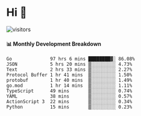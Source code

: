 # Hi 👋
 
![visitors](https://visitor-badge.glitch.me/badge?page_id=sorcererxw.sorcererx)

#### 📊 Monthly Development Breakdown

<!--START_SECTION:waka-->
```text
Go              97 hrs 6 mins ████████▓░ 86.08%
JSON            5 hrs 20 mins ▒░░░░░░░░░ 4.73%
Text            2 hrs 33 mins ▒░░░░░░░░░ 2.27%
Protocol Buffer 1 hr 41 mins  ▒░░░░░░░░░ 1.50%
protobuf        1 hr 40 mins  ▒░░░░░░░░░ 1.49%
go.mod          1 hr 14 mins  ▒░░░░░░░░░ 1.11%
TypeScript      49 mins       ▒░░░░░░░░░ 0.74%
YAML            38 mins       ▒░░░░░░░░░ 0.57%
ActionScript 3  22 mins       ▒░░░░░░░░░ 0.34%
Python          15 mins       ▒░░░░░░░░░ 0.23%
```
<!--END_SECTION:waka-->
